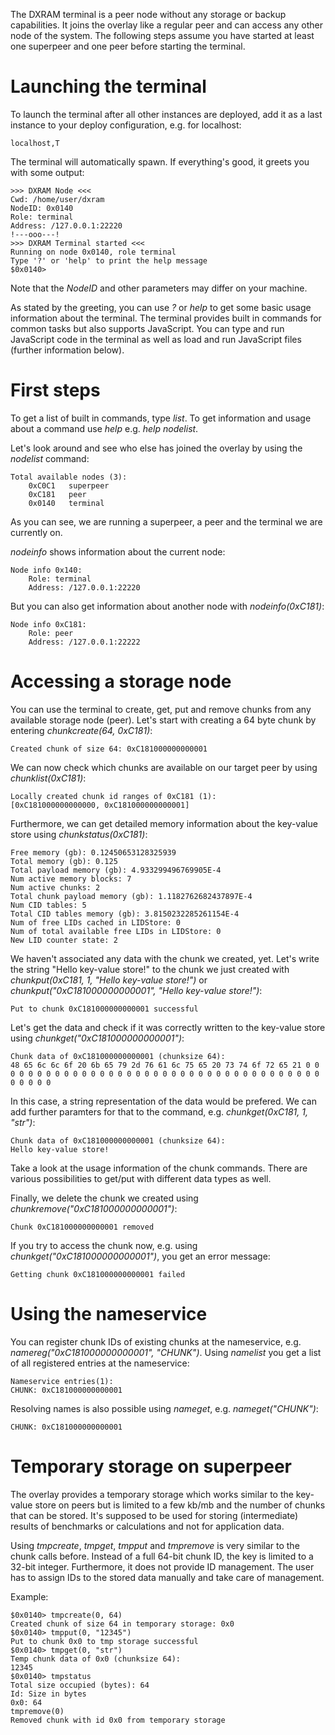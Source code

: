 The DXRAM terminal is a peer node without any storage or backup capabilities. It joins the overlay like a regular peer and can access any other node of the system. The following steps assume you have started at least one superpeer and one peer before starting the terminal.

# Launching the terminal

To launch the terminal after all other instances are deployed, add it as a last instance to your deploy configuration, e.g. for localhost:
```
localhost,T
```
The terminal will automatically spawn. If everything's good, it greets you with some output:
```
>>> DXRAM Node <<<
Cwd: /home/user/dxram
NodeID: 0x0140
Role: terminal
Address: /127.0.0.1:22220
!---ooo---!
>>> DXRAM Terminal started <<<
Running on node 0x0140, role terminal
Type '?' or 'help' to print the help message
$0x0140>
```
Note that the *NodeID* and other parameters may differ on your machine.

As stated by the greeting, you can use *?* or *help* to get some basic usage information about the terminal. The terminal provides built in commands for common tasks but also supports JavaScript. You can type and run JavaScript code in the terminal as well as load and run JavaScript files (further information below).

# First steps

To get a list of built in commands, type *list*. To get information and usage about a command use *help <cmd>* e.g. *help nodelist*.

Let's look around and see who else has joined the overlay by using the *nodelist* command:
```
Total available nodes (3):
	0xC0C1   superpeer
	0xC181   peer
	0x0140   terminal
```

As you can see, we are running a superpeer, a peer and the terminal we are currently on.

*nodeinfo* shows information about the current node:
```
Node info 0x140:
	Role: terminal
	Address: /127.0.0.1:22220
```

But you can also get information about another node with *nodeinfo(0xC181)*:
```
Node info 0xC181:
	Role: peer
	Address: /127.0.0.1:22222
```

# Accessing a storage node

You can use the terminal to create, get, put and remove chunks from any available storage node (peer). Let's start with creating a 64 byte chunk by entering *chunkcreate(64, 0xC181)*:
```
Created chunk of size 64: 0xC181000000000001
```

We can now check which chunks are available on our target peer by using *chunklist(0xC181)*:
```
Locally created chunk id ranges of 0xC181 (1):
[0xC181000000000000, 0xC181000000000001]
```

Furthermore, we can get detailed memory information about the key-value store using *chunkstatus(0xC181)*:
```
Free memory (gb): 0.12450653128325939
Total memory (gb): 0.125
Total payload memory (gb): 4.933299496769905E-4
Num active memory blocks: 7
Num active chunks: 2
Total chunk payload memory (gb): 1.1182762682437897E-4
Num CID tables: 5
Total CID tables memory (gb): 3.8150232285261154E-4
Num of free LIDs cached in LIDStore: 0
Num of total available free LIDs in LIDStore: 0
New LID counter state: 2
```

We haven't associated any data with the chunk we created, yet. Let's write the string "Hello key-value store!" to the chunk we just created with *chunkput(0xC181, 1, "Hello key-value store!")* or *chunkput("0xC181000000000001", "Hello key-value store!")*:
```
Put to chunk 0xC181000000000001 successful
```

Let's get the data and check if it was correctly written to the key-value store using *chunkget("0xC181000000000001")*:
```
Chunk data of 0xC181000000000001 (chunksize 64):
48 65 6c 6c 6f 20 6b 65 79 2d 76 61 6c 75 65 20 73 74 6f 72 65 21 0 0 0 0 0 0 0 0 0 0 0 0 0 0 0 0 0 0 0 0 0 0 0 0 0 0 0 0 0 0 0 0 0 0 0 0 0 0 0 0 0 0
```

In this case, a string representation of the data would be prefered. We can add further paramters for that to the command, e.g. *chunkget(0xC181, 1, "str")*:
```
Chunk data of 0xC181000000000001 (chunksize 64):
Hello key-value store!
```

Take a look at the usage information of the chunk commands. There are various possibilities to get/put with different data types as well.

Finally, we delete the chunk we created using *chunkremove("0xC181000000000001")*:
```
Chunk 0xC181000000000001 removed
```

If you try to access the chunk now, e.g. using *chunkget("0xC181000000000001")*, you get an error message:
```
Getting chunk 0xC181000000000001 failed
```

# Using the nameservice

You can register chunk IDs of existing chunks at the nameservice, e.g. *namereg("0xC181000000000001", "CHUNK")*. Using *namelist* you get a list of all registered entries at the nameservice:
```
Nameservice entries(1):
CHUNK: 0xC181000000000001
```

Resolving names is also possible using *nameget*, e.g. *nameget("CHUNK")*:
```
CHUNK: 0xC181000000000001
```

# Temporary storage on superpeer

The overlay provides a temporary storage which works similar to the key-value store on peers but is limited to a few kb/mb and the number of chunks that can be stored. It's supposed to be used for storing (intermediate) results of benchmarks or calculations and not for application data.

Using *tmpcreate*, *tmpget*, *tmpput* and *tmpremove* is very similar to the chunk calls before. Instead of a full 64-bit chunk ID, the key is limited to a 32-bit integer. Furthermore, it does not provide ID management. The user has to assign IDs to the stored data manually and take care of management.

Example:
```
$0x0140> tmpcreate(0, 64)
Created chunk of size 64 in temporary storage: 0x0
$0x0140> tmpput(0, "12345")
Put to chunk 0x0 to tmp storage successful
$0x0140> tmpget(0, "str")
Temp chunk data of 0x0 (chunksize 64):
12345
$0x0140> tmpstatus
Total size occupied (bytes): 64
Id: Size in bytes
0x0: 64
tmpremove(0)
Removed chunk with id 0x0 from temporary storage
```
